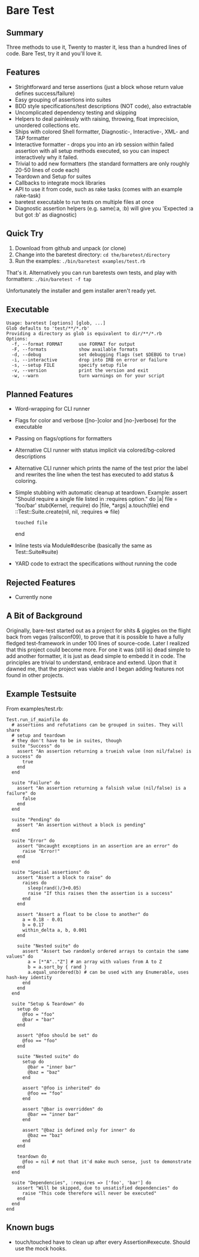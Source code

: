 Bare Test
=========



Summary
-------

Three methods to use it, Twenty to master it, less than a hundred lines of code.
Bare Test, try it and you'll love it.



Features
--------

* Strightforward and terse assertions (just a block whose return value defines
  success/failure)
* Easy grouping of assertions into suites
* BDD style specifications/test descriptions (NOT code), also extractable
* Uncomplicated dependency testing and skipping
* Helpers to deal painlessly with raising, throwing, float imprecision,
  unordered collections etc.
* Ships with colored Shell formatter, Diagnostic-, Interactive-, XML- and TAP
  formatter
* Interactive formatter - drops you into an irb session within failed assertion
  with all setup methods executed, so you can inspect interactively why it
  failed.
* Trivial to add new formatters (the standard formatters are only roughly 20-50
  lines of code each)
* Teardown and Setup for suites
* Callbacks to integrate mock libraries
* API to use it from code, such as rake tasks (comes with an example rake-task)
* baretest executable to run tests on multiple files at once
* Diagnostic assertion helpers (e.g. same(:a, :b) will give you 'Expected
  :a but got :b' as diagnostic)

Quick Try
---------

1. Download from github and unpack (or clone)
2. Change into the baretest directory: `cd the/baretest/directory`
3. Run the examples: `./bin/baretest examples/test.rb`

That's it. Alternatively you can run baretests own tests, and play with formatters:
`./bin/baretest -f tap`

Unfortunately the installer and gem installer aren't ready yet.



Executable
----------

    Usage: baretest [options] [glob, ...]
    Glob defaults to 'test/**/*.rb'
    Providing a directory as glob is equivalent to dir/**/*.rb
    Options:
      -f, --format FORMAT      use FORMAT for output
      -F, --formats            show available formats
      -d, --debug              set debugging flags (set $DEBUG to true)
      -i, --interactive        drop into IRB on error or failure
      -s, --setup FILE         specify setup file
      -v, --version            print the version and exit
      -w, --warn               turn warnings on for your script



Planned Features
----------------

* Word-wrapping for CLI runner
* Flags for color and verbose ([no-]color and [no-]verbose) for the executable
* Passing on flags/options for formatters
* Alternative CLI runner with status implicit via colored/bg-colored descriptions
* Alternative CLI runner which prints the name of the test prior the label and rewrites
  the line when the test has executed to add status & coloring.
* Simple stubbing with automatic cleanup at teardown. Example:
    assert "Should require a single file listed in :requires option." do |a|
      file = 'foo/bar'
      stub(Kernel, :require) do |file, *args| a.touch(file) end
      ::Test::Suite.create(nil, nil, :requires => file)
    
      touched file
    end
* Inline tests via Module#describe (basically the same as Test::Suite#suite)
* YARD code to extract the specifications without running the code



Rejected Features
-----------------

* Currently none


A Bit of Background
-------------------

Originally, bare-test started out as a project for shits & giggles on the flight
back from vegas (railsconf09), to prove that it is possible to have a fully
fledged test-framework in under 100 lines of source-code.
Later I realized that this project could become more. For one it was (still is)
dead simple to add another formatter, it is just as dead simple to embedd it
in code.
The principles are trivial to understand, embrace and extend.
Upon that it dawned me, that the project was viable and I began adding features
not found in other projects.



Example Testsuite
-----------------

From examples/test.rb:

    Test.run_if_mainfile do
      # assertions and refutations can be grouped in suites. They will share
      # setup and teardown
      # they don't have to be in suites, though
      suite "Success" do
        assert "An assertion returning a trueish value (non nil/false) is a success" do
          true
        end
      end

      suite "Failure" do
        assert "An assertion returning a falsish value (nil/false) is a failure" do
          false
        end
      end

      suite "Pending" do
        assert "An assertion without a block is pending"
      end

      suite "Error" do
        assert "Uncaught exceptions in an assertion are an error" do
          raise "Error!"
        end
      end

      suite "Special assertions" do
        assert "Assert a block to raise" do
          raises do
            sleep(rand()/3+0.05)
            raise "If this raises then the assertion is a success"
          end
        end

        assert "Assert a float to be close to another" do
          a = 0.18 - 0.01
          b = 0.17
          within_delta a, b, 0.001
        end

        suite "Nested suite" do
          assert "Assert two randomly ordered arrays to contain the same values" do
            a = [*"A".."Z"] # an array with values from A to Z
            b = a.sort_by { rand }
            a.equal_unordered(b) # can be used with any Enumerable, uses hash-key identity
          end
        end
      end

      suite "Setup & Teardown" do
        setup do
          @foo = "foo"
          @bar = "bar"
        end

        assert "@foo should be set" do
          @foo == "foo"
        end

        suite "Nested suite" do
          setup do
            @bar = "inner bar"
            @baz = "baz"
          end

          assert "@foo is inherited" do
            @foo == "foo"
          end

          assert "@bar is overridden" do
            @bar == "inner bar"
          end

          assert "@baz is defined only for inner" do
            @baz == "baz"
          end
        end

        teardown do
          @foo = nil # not that it'd make much sense, just to demonstrate
        end
      end

      suite "Dependencies", :requires => ['foo', 'bar'] do
        assert "Will be skipped, due to unsatisfied dependencies" do
          raise "This code therefore will never be executed"
        end
      end
    end



Known bugs
-----------------

* touch/touched have to clean up after every Assertion#execute. Should use the mock hooks.
